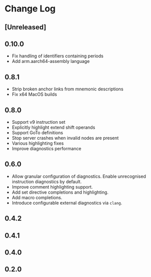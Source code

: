 # Change Log

## [Unreleased]

## 0.10.0

- Fix handling of identifiers containing periods
- Add arm.aarch64-assembly language

## 0.8.1

- Strip broken anchor links from mnemonic descriptions
- Fix x64 MacOS builds

## 0.8.0

- Support v9 instruction set
- Explicitly highlight extend shift operands
- Support GoTo definitions
- Stop server crashes when invalid nodes are present
- Various highlighting fixes
- Improve diagnostics performance

## 0.6.0

- Allow granular configuration of diagnostics. Enable unrecognised instruction diagnostics by default.
- Improve comment highlighting support.
- Add set directive completions and highlighting.
- Add macro completions.
- Introduce configurable external diagnostics via `clang`.

## 0.4.2

## 0.4.1

## 0.4.0

## 0.2.0
